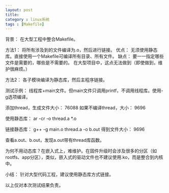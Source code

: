 ```yaml
---
layout: post
title: 
category : linux系统
tags : [Makefile]
---
```

背景：
在大型工程中整合Makefile。
<!-- more -->

方法1：
将所有涉及到的文件编译为.o，然后进行链接。
优点：
无须使用静态库。直接使用一个Makefile可编译所有目录、所有文件。
缺点：
要一一指定哪些文件是需要的，哪些是不需要的。
在大型项目中，这点无法做到（即使做到，维护很麻烦。）

方法2：
各子模块编译为静态库，然后主程序链接。

测试示例：
线程库+main文件。但main文件只调用printf，不调用线程库。使用-g选项编译。

添加thread，生成文件大小：
76088
如果不编译thread，大小：
9696

使用静态库：
ar -cr -o thread.a *.o

链接静态库：
g++ -g main.o thread.a  -o b.out
得到文件大小：
9696

查看a.out、b.out，发现a.out带有thread库函数。


为何不用动态库？在嵌入式上，难维护。在固件升级时会涉及很多的分区（如rootfs、app分区），类似，嵌入式的驱动文件也不建议使用.ko，而是整合到内核中。

小结：
针对大型代码工程，建议使用静态库方式链接。

以上仅对本次测试结果负责。

